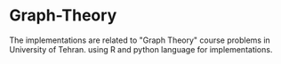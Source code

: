 # Graph-Theory

The implementations are related to "Graph Theory" course problems in University of Tehran. 
using R and python language for implementations.

